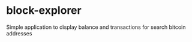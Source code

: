 # block-explorer
Simple application to display balance and transactions for search bitcoin addresses 

